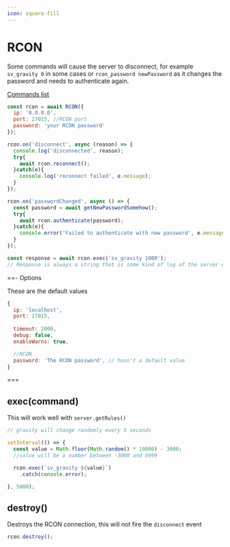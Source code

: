 ```yaml
---
icon: square-fill
---
```

# RCON

Some commands will cause the server to disconnect, for example `sv_gravity 0` in some cases or `rcon_password newPassword` as it changes the password and needs to authenticate again.

[Commands list](https://developer.valvesoftware.com/wiki/Console_Command_List) 

```js
const rcon = await RCON({
  ip: '0.0.0.0',
  port: 27015, //RCON port
  password: 'your RCON password'
});

rcon.on('disconnect', async (reason) => {
  console.log('disconnected', reason);
  try{
    await rcon.reconnect();
  }catch(e){
    console.log('reconnect failed', e.message);
  }
});

rcon.on('passwordChanged', async () => {
  const password = await getNewPasswordSomehow();
  try{
    await rcon.authenticate(password);
  }catch(e){
    console.error('Failed to authenticate with new password', e.message);
  }
});

const response = await rcon.exec('sv_gravity 1000');
// Response is always a string that is some kind of log of the server or it can be empty
```

==- Options

These are the default values

```js
{
  ip: 'localhost',
  port: 27015,
  
  timeout: 2000,
  debug: false,
  enableWarns: true,

  //RCON
  password: 'The RCON password', // hasn't a default value
}
```
===

## exec(command)

This will work well with `server.getRules()`
```js
// gravity will change randomly every 5 seconds

setInterval(() => {
  const value = Math.floor(Math.random() * 10000) - 3000;
  //value will be a number between -3000 and 6999

  rcon.exec(`sv_gravity ${value}`)
    .catch(console.error);

}, 5000);
```

## destroy()

Destroys the RCON connection, this will not fire the `disconnect` event

```js
rcon.destroy();
```
